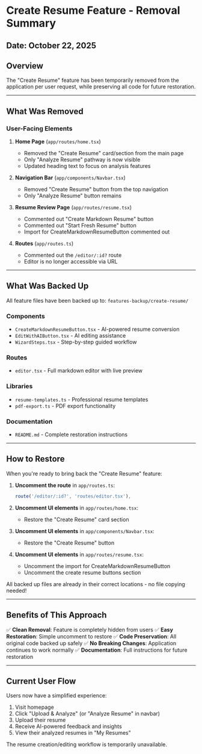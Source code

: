 # Create Resume Feature - Removal Summary

## Date: October 22, 2025

## Overview
The "Create Resume" feature has been temporarily removed from the application per user request, while preserving all code for future restoration.

---

## What Was Removed

### User-Facing Elements
1. **Home Page** (`app/routes/home.tsx`)
   - Removed the "Create Resume" card/section from the main page
   - Only "Analyze Resume" pathway is now visible
   - Updated heading text to focus on analysis features

2. **Navigation Bar** (`app/components/Navbar.tsx`)
   - Removed "Create Resume" button from the top navigation
   - Only "Analyze Resume" button remains

3. **Resume Review Page** (`app/routes/resume.tsx`)
   - Commented out "Create Markdown Resume" button
   - Commented out "Start Fresh Resume" button
   - Import for CreateMarkdownResumeButton commented out

4. **Routes** (`app/routes.ts`)
   - Commented out the `/editor/:id?` route
   - Editor is no longer accessible via URL

---

## What Was Backed Up

All feature files have been backed up to: `features-backup/create-resume/`

### Components
- `CreateMarkdownResumeButton.tsx` - AI-powered resume conversion
- `EditWithAIButton.tsx` - AI editing assistance
- `WizardSteps.tsx` - Step-by-step guided workflow

### Routes
- `editor.tsx` - Full markdown editor with live preview

### Libraries
- `resume-templates.ts` - Professional resume templates
- `pdf-export.ts` - PDF export functionality

### Documentation
- `README.md` - Complete restoration instructions

---

## How to Restore

When you're ready to bring back the "Create Resume" feature:

1. **Uncomment the route** in `app/routes.ts`:
   ```typescript
   route('/editor/:id?', 'routes/editor.tsx'),
   ```

2. **Uncomment UI elements** in `app/routes/home.tsx`:
   - Restore the "Create Resume" card section

3. **Uncomment UI elements** in `app/components/Navbar.tsx`:
   - Restore the "Create Resume" button

4. **Uncomment UI elements** in `app/routes/resume.tsx`:
   - Uncomment the import for CreateMarkdownResumeButton
   - Uncomment the create resume buttons section

All backed up files are already in their correct locations - no file copying needed!

---

## Benefits of This Approach

✅ **Clean Removal**: Feature is completely hidden from users
✅ **Easy Restoration**: Simple uncomment to restore
✅ **Code Preservation**: All original code backed up safely
✅ **No Breaking Changes**: Application continues to work normally
✅ **Documentation**: Full instructions for future restoration

---

## Current User Flow

Users now have a simplified experience:
1. Visit homepage
2. Click "Upload & Analyze" (or "Analyze Resume" in navbar)
3. Upload their resume
4. Receive AI-powered feedback and insights
5. View their analyzed resumes in "My Resumes"

The resume creation/editing workflow is temporarily unavailable.
